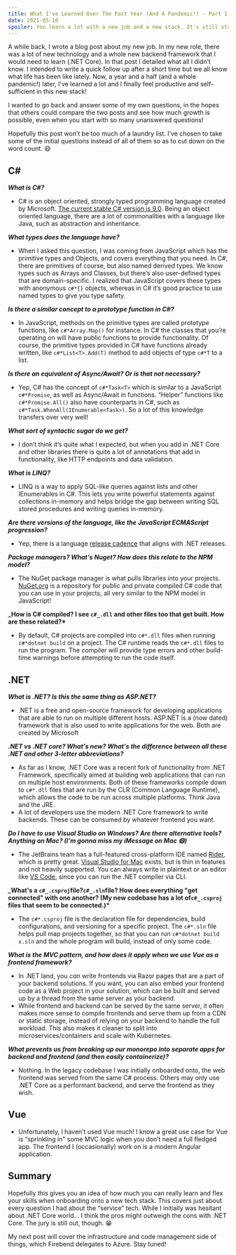 ```yaml
---
title: What I've Learned Over The Past Year (And A Pandemic!) - Part 1 - Services
date: 2021-05-10
spoiler: You learn a lot with a new job and a new stack. It's still stressful though!
---
```


A while back, I wrote a blog post about my new job. In my new role, there was a lot of new technology and a whole new backend framework that I would need to learn (.NET Core). In that post I detailed what all I didn’t know. I intended to write a quick follow up after a short time but we all know what life has been like lately. Now, a year and a half (and a whole pandemic!) later, I’ve learned a lot and I finally feel productive and self-sufficient in this new stack!

I wanted to go back and answer some of my own questions, in the hopes that others could compare the two posts and see how much growth is possible, even when you start with so many unanswered questions!

Hopefully this post won’t be too much of a laundry list. I’ve chosen to take some of the initial questions instead of all of them so as to cut down on the word count. 😄

## C# &nbsp;

**_What is C#?_**

- C# is an object oriented, strongly typed programming language created by Microsoft. [The current stable C# version is 9.0](https://docs.microsoft.com/en-us/dotnet/csharp/language-reference/configure-language-version). Being an object oriented language, there are a lot of commonalities with a language like Java, such as abstraction and inheritance.

**_What types does the language have?_**

- When I asked this question, I was coming from JavaScript which has the primitive types and Objects, and covers everything that you need. In C#, there are primitives of course, but also named derived types. We know types such as Arrays and Classes, but there’s also user-defined types that are domain-specific. I realized that JavaScript covers these types with anonymous `c#*{}` objects, whereas in C# it’s good practice to use named types to give you type safety.

**_Is there a similar concept to a prototype function in C#?_**

- In JavaScript, methods on the primitive types are called prototype functions, like `c#*Array.Map()` for instance. In C# the classes that you’re operating on will have public functions to provide functionality. Of course, the primitive types provided in C# have functions already written, like `c#*List<T>.Add(T)` method to add objects of type `c#*T` to a list.

**_Is there an equivalent of Async/Await? Or is that not necessary?_**

- Yep, C# has the concept of `c#*Task<T>` which is similar to a JavaScript `c#*Promise`, as well as Async/Await in functions. “Helper” functions like `c#*Promise.All()` also have counterparts in C#, such as `c#*Task.WhenAll(IEnumerable<Task>)`. So a lot of this knowledge transfers over very well!

**_What sort of syntactic sugar do we get?_**

- I don’t think it’s quite what I expected, but when you add in .NET Core and other libraries there is quite a lot of annotations that add in functionality, like HTTP endpoints and data validation.

**_What is LINQ?_**

- LINQ is a way to apply SQL-like queries against lists and other IEnumerables in C#. This lets you write powerful statements against collections in-memory and helps bridge the gap between writing SQL stored procedures and writing queries in-memory.

**_Are there versions of the language, like the JavaScript ECMAScript progression?_**

- Yep, there is a language [release cadence](https://docs.microsoft.com/en-us/dotnet/csharp/language-reference/configure-language-version) that aligns with .NET releases.

**_Package managers? What's Nuget? How does this relate to the NPM model?_**

- The NuGet package manager is what pulls libraries into your projects. [NuGet.org](https://www.nuget.org/) is a repository for public and private compiled C# code that you can use in your projects, all very similar to the NPM model in JavaScript!

**_How is C# compiled? I see `c#_.dll` and other files too that get built. How are these related?\***

- By default, C# projects are compiled into `c#*.dll` files when running `c#*dotnet build` on a project. The C# runtime reads the `c#*.dll` files to run the program. The compiler will provide type errors and other build-time warnings before attempting to run the code itself.

## .NET

**_What is .NET? Is this the same thing as ASP.NET?_**

- .NET is a free and open-source framework for developing applications that are able to run on multiple different hosts. ASP.NET is a (now dated) framework that is also used to write applications for the web. Both are created by Microsoft

**_.NET vs .NET core? What's new? What's the difference between all these .NET and other 3-letter abbreviations?_**

- As far as I know, .NET Core was a recent fork of functionality from .NET Framework, specifically aimed at building web applications that can run on multiple host environments. Both of these frameworks compile down to `c#*.dll` files that are run by the CLR (Common Language Runtime), which allows the code to be run across multiple platforms. Think Java and the JRE.
- A lot of developers use the modern .NET Core framework to write backends. These can be consumed by whatever frontend you want.

**_Do I *have* to use Visual Studio on Windows? Are there alternative tools? Anything on Mac? (I'm gonna miss my iMessage on Mac 😄)_**

- The JetBrains team has a full-featured cross-platform IDE named [Rider](https://www.jetbrains.com/rider/), which is pretty great. [Visual Studio for Mac](https://visualstudio.microsoft.com/vs/mac/) exists, but is thin in features and not heavily supported. You can always write in plaintext or an editor like [VS Code](https://code.visualstudio.com/), since you can run the .NET compiler via CLI.

**_What's a `c#_.csproj`file?`c#_.sln`file? How does everything "get connected" with one another? (My new codebase has a lot of`c#_.csproj` files that seem to be connected.)\***

- The `c#*.csproj` file is the declaration file for dependencies, build configurations, and versioning for a specific project. The `c#*.sln` file helps pull map projects together, so that you can run `c#*dotnet build x.sln` and the whole program will build, instead of only some code.

**_What is the MVC pattern, and how does it apply when we use Vue as a frontend framework?_**

- In .NET land, you _can_ write frontends via Razor pages that are a part of your backend solutions. If you want, you can also embed your frontend code as a Web project in your solution, which can be built and served up by a thread from the same server as your backend.
- While frontend and backend can be served by the same server, it often makes more sense to compile frontends and serve them up from a CDN or static storage, instead of relying on your backend to handle the full workload. This also makes it cleaner to split into microservices/containers and scale with Kubernetes.

**_What prevents us from breaking up our monorepo into separate apps for backend and frontend (and then easily containerize)?_**

- Nothing. In the legacy codebase I was initially onboarded onto, the web frontend was served from the same C# process. Others may only use .NET Core as a performant backend, and serve the frontend as they wish.

## Vue

- Unfortunately, I haven’t used Vue much! I know a great use case for Vue is “sprinkling in" some MVC logic when you don’t need a full fledged app. The frontend I (occasionally) work on is a modern Angular application.

## Summary

Hopefully this gives you an idea of how much you can really learn and flex your skills when onboarding onto a new tech stack. This covers just about every question I had about the “service” tech. While I initially was hesitant about .NET Core world… I think the pros might outweigh the cons with .NET Core. The jury is still out, though. 😁

My next post will cover the infrastructure and code management side of things, which Firebend delegates to Azure. Stay tuned!
